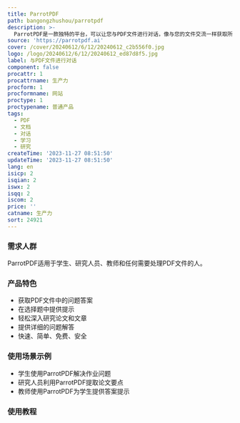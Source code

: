 ```yaml
---
title: ParrotPDF
path: bangongzhushou/parrotpdf
description: >-
  ParrotPDF是一款独特的平台，可以让您与PDF文件进行对话，像与您的文件交流一样获取所需的信息。它支持PDF、PPT和DOCX等文件类型。您可以免费上传和提问，也可以选择付费方案享受更多功能和优先支持。
source: 'https://parrotpdf.ai'
cover: /cover/20240612/6/12/20240612_c2b556f0.jpg
logo: /logo/20240612/6/12/20240612_ed87d8f5.jpg
label: 与PDF文件进行对话
component: false
procattr: 1
procattrname: 生产力
procform: 1
procformname: 网站
proctype: 1
proctypename: 普通产品
tags:
  - PDF
  - 文档
  - 对话
  - 学习
  - 研究
createTime: '2023-11-27 08:51:50'
updateTime: '2023-11-27 08:51:50'
lang: en
isicp: 2
isqian: 2
iswx: 2
isqq: 2
iscom: 2
price: ''
catname: 生产力
sort: 24921
---
```




### 需求人群
ParrotPDF适用于学生、研究人员、教师和任何需要处理PDF文件的人。

### 产品特色
- 获取PDF文件中的问题答案
- 在选择题中提供提示
- 轻松深入研究论文和文章
- 提供详细的问题解答
- 快速、简单、免费、安全

### 使用场景示例
- 学生使用ParrotPDF解决作业问题
- 研究人员利用ParrotPDF提取论文要点
- 教师使用ParrotPDF为学生提供答案提示

### 使用教程


  
